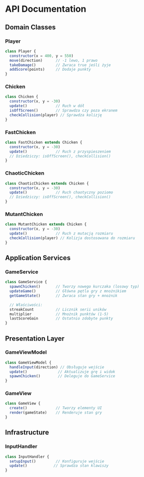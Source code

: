 # API Documentation

## Domain Classes

### Player

```javascript
class Player {
  constructor(x = 400, y = 550)
  move(direction)      // -1 lewo, 1 prawo
  takeDamage()         // Zwraca true jeśli żyje
  addScore(points)     // Dodaje punkty
}
```

### Chicken

```javascript
class Chicken {
  constructor(x, y = -30)
  update()             // Ruch w dół
  isOffScreen()        // Sprawdza czy poza ekranem
  checkCollision(player) // Sprawdza kolizję
}
```

### FastChicken

```javascript
class FastChicken extends Chicken {
  constructor(x, y = -30)
  update()             // Ruch z przyspieszeniem
  // Dziedziczy: isOffScreen(), checkCollision()
}
```

### ChaoticChicken

```javascript
class ChaoticChicken extends Chicken {
  constructor(x, y = -30)
  update()             // Ruch chaotyczny poziomo
  // Dziedziczy: isOffScreen(), checkCollision()
}
```

### MutantChicken

```javascript
class MutantChicken extends Chicken {
  constructor(x, y = -30)
  update()             // Ruch z mutacją rozmiaru
  checkCollision(player) // Kolizja dostosowana do rozmiaru
}
```

## Application Services

### GameService

```javascript
class GameService {
  spawnChicken()       // Tworzy nowego kurczaka (losowy typ)
  updateGame()         // Główna pętla gry z mnożnikiem
  getGameState()       // Zwraca stan gry + mnożnik
  
  // Właściwości:
  streakCount          // Licznik serii uników
  multiplier           // Mnożnik punktów (1-5)
  lastScoreGain        // Ostatnio zdobyte punkty
}
```

## Presentation Layer

### GameViewModel

```javascript
class GameViewModel {
  handleInput(direction) // Obsługuje wejście
  update()              // Aktualizuje grę i widok
  spawnChicken()        // Deleguje do GameService
}
```

### GameView

```javascript
class GameView {
  create()             // Tworzy elementy UI
  render(gameState)    // Renderuje stan gry
}
```

## Infrastructure

### InputHandler

```javascript
class InputHandler {
  setupInput()         // Konfiguruje wejście
  update()            // Sprawdza stan klawiszy
}
```